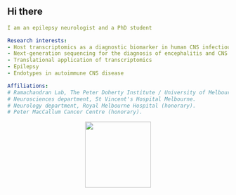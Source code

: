 ## Hi there

<!--
**AndrewJDuncan/AndrewJDuncan** is a ✨ _special_ ✨ repository because its `README.md` (this file) appears on your GitHub profile.

Here are some ideas to get you started:

- 🔭 I’m currently working on ...
- 🌱 I’m currently learning ...
- 👯 I’m looking to collaborate on ...
- 🤔 I’m looking for help with ...
- 💬 Ask me about ...
- 📫 How to reach me: ...
- 😄 Pronouns: ...
- ⚡ Fun fact: ...
-->

```yaml
I am an epilepsy neurologist and a PhD student

Research interests: 
- Host transcriptomics as a diagnostic biomarker in human CNS infectious and inflammatory/autoimmune disorders
- Next-generation sequencing for the diagnosis of encephalitis and CNS infections
- Translational application of transcriptomics
- Epilepsy
- Endotypes in autoimmune CNS disease

Affiliations:
# Ramachandran Lab, The Peter Doherty Institute / University of Melbourne.  
# Neurosciences department, St Vincent's Hospital Melbourne.  
# Neurology department, Royal Melbourne Hospital (honorary).
# Peter MacCallum Cancer Centre (honorary).

```

<p align="center"><a href="https://media.tenor.com/onQqPINLpucAAAAM/brain-dance.gif">
  <img height="150" src="https://media.tenor.com/onQqPINLpucAAAAM/brain-dance.gif"/>
</a>
</p>

